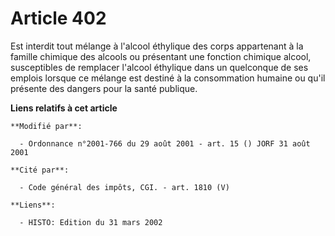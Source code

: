 # Article 402

Est interdit tout mélange à l'alcool éthylique des corps appartenant à la famille chimique des alcools ou présentant une
fonction chimique alcool, susceptibles de remplacer l'alcool éthylique dans un quelconque de ses emplois lorsque ce mélange
est destiné à la consommation humaine ou qu'il présente des dangers pour la santé publique.

**Liens relatifs à cet article**

	**Modifié par**:

	  - Ordonnance n°2001-766 du 29 août 2001 - art. 15 () JORF 31 août 2001

	**Cité par**:

	  - Code général des impôts, CGI. - art. 1810 (V)

	**Liens**:

	  - HISTO: Edition du 31 mars 2002
